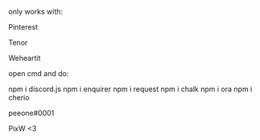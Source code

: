 only works with:

Pinterest

Tenor

Weheartit

open cmd and do:

npm i discord.js
npm i enquirer 
npm i request
npm i chalk
npm i ora
npm i cherio 

peeone#0001

PixW <3
